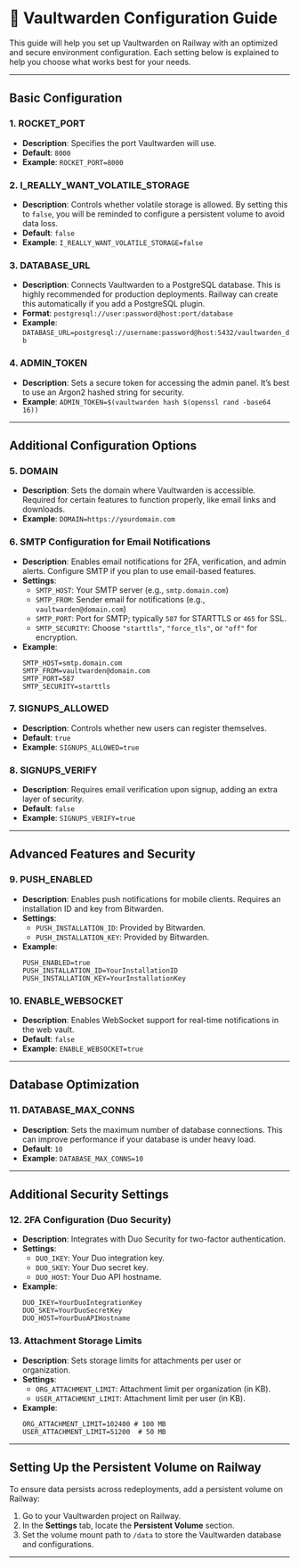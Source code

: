 # 🚀 Vaultwarden Configuration Guide

This guide will help you set up Vaultwarden on Railway with an optimized and secure environment configuration. Each setting below is explained to help you choose what works best for your needs.

---

## Basic Configuration

### 1. **ROCKET_PORT**
   - **Description**: Specifies the port Vaultwarden will use.
   - **Default**: `8000`
   - **Example**: `ROCKET_PORT=8000`

### 2. **I_REALLY_WANT_VOLATILE_STORAGE**
   - **Description**: Controls whether volatile storage is allowed. By setting this to `false`, you will be reminded to configure a persistent volume to avoid data loss.
   - **Default**: `false`
   - **Example**: `I_REALLY_WANT_VOLATILE_STORAGE=false`

### 3. **DATABASE_URL**
   - **Description**: Connects Vaultwarden to a PostgreSQL database. This is highly recommended for production deployments. Railway can create this automatically if you add a PostgreSQL plugin.
   - **Format**: `postgresql://user:password@host:port/database`
   - **Example**: `DATABASE_URL=postgresql://username:password@host:5432/vaultwarden_db`

### 4. **ADMIN_TOKEN**
   - **Description**: Sets a secure token for accessing the admin panel. It’s best to use an Argon2 hashed string for security.
   - **Example**: `ADMIN_TOKEN=$(vaultwarden hash $(openssl rand -base64 16))`

---

## Additional Configuration Options

### 5. **DOMAIN**
   - **Description**: Sets the domain where Vaultwarden is accessible. Required for certain features to function properly, like email links and downloads.
   - **Example**: `DOMAIN=https://yourdomain.com`

### 6. **SMTP Configuration for Email Notifications**
   - **Description**: Enables email notifications for 2FA, verification, and admin alerts. Configure SMTP if you plan to use email-based features.
   - **Settings**:
      - `SMTP_HOST`: Your SMTP server (e.g., `smtp.domain.com`)
      - `SMTP_FROM`: Sender email for notifications (e.g., `vaultwarden@domain.com`)
      - `SMTP_PORT`: Port for SMTP; typically `587` for STARTTLS or `465` for SSL.
      - `SMTP_SECURITY`: Choose `"starttls"`, `"force_tls"`, or `"off"` for encryption.
   - **Example**:
     ```env
     SMTP_HOST=smtp.domain.com
     SMTP_FROM=vaultwarden@domain.com
     SMTP_PORT=587
     SMTP_SECURITY=starttls
     ```

### 7. **SIGNUPS_ALLOWED**
   - **Description**: Controls whether new users can register themselves.
   - **Default**: `true`
   - **Example**: `SIGNUPS_ALLOWED=true`

### 8. **SIGNUPS_VERIFY**
   - **Description**: Requires email verification upon signup, adding an extra layer of security.
   - **Default**: `false`
   - **Example**: `SIGNUPS_VERIFY=true`

---

## Advanced Features and Security

### 9. **PUSH_ENABLED**
   - **Description**: Enables push notifications for mobile clients. Requires an installation ID and key from Bitwarden.
   - **Settings**:
     - `PUSH_INSTALLATION_ID`: Provided by Bitwarden.
     - `PUSH_INSTALLATION_KEY`: Provided by Bitwarden.
   - **Example**:
     ```env
     PUSH_ENABLED=true
     PUSH_INSTALLATION_ID=YourInstallationID
     PUSH_INSTALLATION_KEY=YourInstallationKey
     ```

### 10. **ENABLE_WEBSOCKET**
   - **Description**: Enables WebSocket support for real-time notifications in the web vault.
   - **Default**: `false`
   - **Example**: `ENABLE_WEBSOCKET=true`

---

## Database Optimization

### 11. **DATABASE_MAX_CONNS**
   - **Description**: Sets the maximum number of database connections. This can improve performance if your database is under heavy load.
   - **Default**: `10`
   - **Example**: `DATABASE_MAX_CONNS=10`

---

## Additional Security Settings

### 12. **2FA Configuration (Duo Security)**
   - **Description**: Integrates with Duo Security for two-factor authentication.
   - **Settings**:
     - `DUO_IKEY`: Your Duo integration key.
     - `DUO_SKEY`: Your Duo secret key.
     - `DUO_HOST`: Your Duo API hostname.
   - **Example**:
     ```env
     DUO_IKEY=YourDuoIntegrationKey
     DUO_SKEY=YourDuoSecretKey
     DUO_HOST=YourDuoAPIHostname
     ```

### 13. **Attachment Storage Limits**
   - **Description**: Sets storage limits for attachments per user or organization.
   - **Settings**:
      - `ORG_ATTACHMENT_LIMIT`: Attachment limit per organization (in KB).
      - `USER_ATTACHMENT_LIMIT`: Attachment limit per user (in KB).
   - **Example**:
     ```env
     ORG_ATTACHMENT_LIMIT=102400 # 100 MB
     USER_ATTACHMENT_LIMIT=51200  # 50 MB
     ```

---

## Setting Up the Persistent Volume on Railway

To ensure data persists across redeployments, add a persistent volume on Railway:

1. Go to your Vaultwarden project on Railway.
2. In the **Settings** tab, locate the **Persistent Volume** section.
3. Set the volume mount path to `/data` to store the Vaultwarden database and configurations.

---
